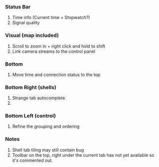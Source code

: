 ### Status Bar
1. Time info (Current time + Stopwatch?)
2. Signal quality

### Visual (map included)
1. Scroll to zoom in + right click and hold to shift 
2. Link camera streams to the control panel

### Bottom
1. Move time and connection status to the top

### Bottom Right (shells)
1. Strange tab autocomplete
2. 

### Bottom Left (control)
1. Refine the grouping and ordering

### Notes
1. Shell tab tiling may still contain bug
2. Toolbar on the top, right under the current tab has not yet available so it's commented out.